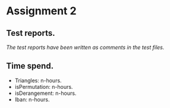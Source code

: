 # Assignment 2

## Test reports.
*The test reports have been written as comments in the test files.*

## Time spend.

- Triangles: n-hours.
- isPermutation: n-hours.
- isDerangement: n-hours.
- Iban: n-hours.